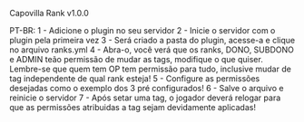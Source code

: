 Capovilla Rank v1.0.0

PT-BR:
1 - Adicione o plugin no seu servidor
2 - Inicie o servidor com o plugin pela primeira vez
3 - Será criado a pasta do plugin, acesse-a e clique no arquivo ranks.yml
4 - Abra-o, você verá que os ranks, DONO, SUBDONO e ADMIN teão permissão de mudar as tags, modifique o que quiser. Lembre-se que quem tem OP tem permissão para tudo, inclusive mudar de tag independente de qual rank esteja!
5 - Configure as permissões desejadas como o exemplo dos 3 pré configurados!
6 - Salve o arquivo e reinicie o servidor
7 - Após setar uma tag, o jogador deverá relogar para que as permissões atribuidas a tag sejam devidamente aplicadas!
